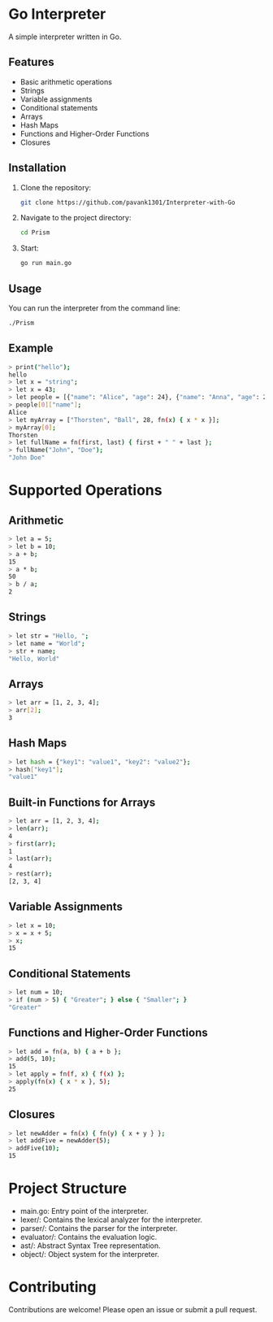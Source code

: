 # Go Interpreter

A simple interpreter written in Go.

## Features

- Basic arithmetic operations
- Strings
- Variable assignments
- Conditional statements
- Arrays
- Hash Maps
- Functions and Higher-Order Functions
- Closures

## Installation

1. Clone the repository:

    ```bash
    git clone https://github.com/pavank1301/Interpreter-with-Go
    ```

2. Navigate to the project directory:

    ```bash
    cd Prism
    ```

3. Start:

    ```bash
    go run main.go
    ```

## Usage

You can run the interpreter from the command line:

```bash
./Prism
```


## Example

```bash
> print("hello");
hello
> let x = "string";
> let x = 43;
> let people = [{"name": "Alice", "age": 24}, {"name": "Anna", "age": 28}];
> people[0]["name"];
Alice
> let myArray = ["Thorsten", "Ball", 28, fn(x) { x * x }];
> myArray[0];
Thorsten
> let fullName = fn(first, last) { first + " " + last };
> fullName("John", "Doe");
"John Doe"
```

# Supported Operations

## Arithmetic

```bash
> let a = 5;
> let b = 10;
> a + b;
15
> a * b;
50
> b / a;
2
```

## Strings

```bash
> let str = "Hello, ";
> let name = "World";
> str + name;
"Hello, World"
```

## Arrays

```bash
> let arr = [1, 2, 3, 4];
> arr[2];
3
```

## Hash Maps

```bash
> let hash = {"key1": "value1", "key2": "value2"};
> hash["key1"];
"value1"
```

## Built-in Functions for Arrays

```bash
> let arr = [1, 2, 3, 4];
> len(arr);
4
> first(arr);
1
> last(arr);
4
> rest(arr);
[2, 3, 4]
```

## Variable Assignments

```bash
> let x = 10;
> x = x + 5;
> x;
15
```

## Conditional Statements

```bash
> let num = 10;
> if (num > 5) { "Greater"; } else { "Smaller"; }
"Greater"
```

## Functions and Higher-Order Functions

```bash
> let add = fn(a, b) { a + b };
> add(5, 10);
15
> let apply = fn(f, x) { f(x) };
> apply(fn(x) { x * x }, 5);
25
```

## Closures

```bash
> let newAdder = fn(x) { fn(y) { x + y } };
> let addFive = newAdder(5);
> addFive(10);
15
```

# Project Structure

- main.go: Entry point of the interpreter.
- lexer/: Contains the lexical analyzer for the interpreter.
- parser/: Contains the parser for the interpreter.
- evaluator/: Contains the evaluation logic.
- ast/: Abstract Syntax Tree representation.
- object/: Object system for the interpreter.

# Contributing

Contributions are welcome! Please open an issue or submit a pull request.
  